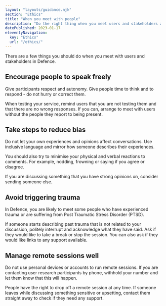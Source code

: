 ```yaml
---
layout: "layouts/guidance.njk"
section: "Ethics"
title: "When you meet with people"
description: "Do the right thing when you meet users and stakeholders across Defence, and keep your team safe."
datePublished: 2023-01-17
eleventyNavigation:
  key: "Ethics"
  url: "/ethics/"
---
```


There are a few things you should do when you meet with users and stakeholders in Defence.

## Encourage people to speak freely 

Give participants respect and autonomy. Give people time to think and to respond - do not hurry or correct them.

When testing your service, remind users that you are not testing them and that there are no wrong responses. If you can, arrange to meet with users without the people they report to being present. 


## Take steps to reduce bias

Do not let your own experiences and opinions affect conversations. Use inclusive language and mirror how someone describes their experiences.

You should also try to minimise your physical and verbal reactions to comments. For example, nodding, frowning or saying if you agree or disagree.

If you are discussing something that you have strong opinions on, consider sending someone else. 


## Avoid triggering trauma

In Defence, you are likely to meet some people who have experienced trauma or are suffering from Post Traumatic Stress Disorder (PTSD). 

If someone starts describing past trauma that is not related to your discussion, politely interrupt and acknowledge what they have said. Ask if they would like to take a break or stop the session. You can also ask if they would like links to any support available.  


## Manage remote sessions well

Do not use personal devices or accounts to run remote sessions. If you are contacting user research participants by phone, withhold your number and let them know that this will happen. 

People have the right to drop off a remote session at any time. If someone leaves while discussing something sensitive or upsetting, contact them straight away to check if they need any support. 



